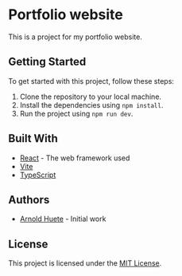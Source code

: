 # Portfolio website

This is a project for my portfolio website.

## Getting Started

To get started with this project, follow these steps:

1. Clone the repository to your local machine.
2. Install the dependencies using `npm install`.
3. Run the project using `npm run dev`.

## Built With

- [React](https://reactjs.org/) - The web framework used
- [Vite](https://vitejs.dev/) 
- [TypeScript](https://www.typescriptlang.org/)

## Authors

- [Arnold Huete](https://github.com/ArnoldHueteG) - Initial work

## License

This project is licensed under the [MIT License](https://opensource.org/licenses/MIT).